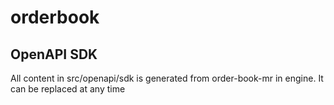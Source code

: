 # orderbook

## OpenAPI SDK

All content in src/openapi/sdk is generated from order-book-mr in engine. It can be replaced at any time
